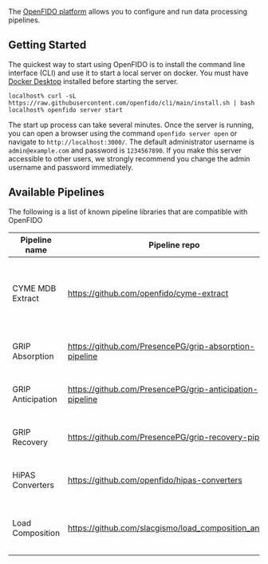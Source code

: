The [OpenFIDO platform](https://app.openfido.org) allows you to configure and run data processing pipelines. 

## Getting Started

The quickest way to start using OpenFIDO is to install the command line interface (CLI) and use it to start a local server on docker.  You must have [Docker Desktop](https://www.docker.com/products/docker-desktop) installed before starting the server.

~~~
localhost% curl -sL https://raw.githubusercontent.com/openfido/cli/main/install.sh | bash
localhost% openfido server start
~~~

The start up process can take several minutes. Once the server is running, you can open a browser using the command `openfido server open` or navigate to `http://localhost:3000/`.  The default administrator username is `admin@example.com` and password is `1234567890`.  If you make this server accessible to other users, we strongly recommend you change the admin username and password immediately.

## Available Pipelines

The following is a list of known pipeline libraries that are compatible with OpenFIDO

| Pipeline name        | Pipeline repo | Entry point | Docker image | Publisher | Description
| -------------------- | ------------- | ----------- | ------------ | --------- | -----------
| CYME MDB Extract     | https://github.com/openfido/cyme-extract | `openfido.sh` | `ubuntu:20.04` | SLAC National Accelerator Laboratory | Extract CYME databases to network graphs and GridLAB-D models
| GRIP Absorption      | https://github.com/PresencePG/grip-absorption-pipeline | `openfido.sh` | `slacgrip/master:200527` | SLAC National Accelerator Laboratory | GRIP absorption analysis
| GRIP Anticipation    | https://github.com/PresencePG/grip-anticipation-pipeline | `openfido.sh` | `slacgrip/master:200527` | SLAC National Accelerator Laboratory | GRIP absorption analysis
| GRIP Recovery        | https://github.com/PresencePG/grip-recovery-pipeline | `openfido.sh` | `slacgrip/master:200527` | SLAC National Accelerator Laboratory | GRIP absorption analysis
| HiPAS Converters     | https://github.com/openfido/hipas-converters | `openfido.sh` | `ubuntu:20.04` | SLAC National Accelerator Laboratory | HiPAS GridLAB-D converters
| Load Composition     | https://github.com/slacgismo/load_composition_analysis | `pipeline_script.sh` | `python:3` | SLAC National Accelerator Laboratory | NERC composite load model data analysis

